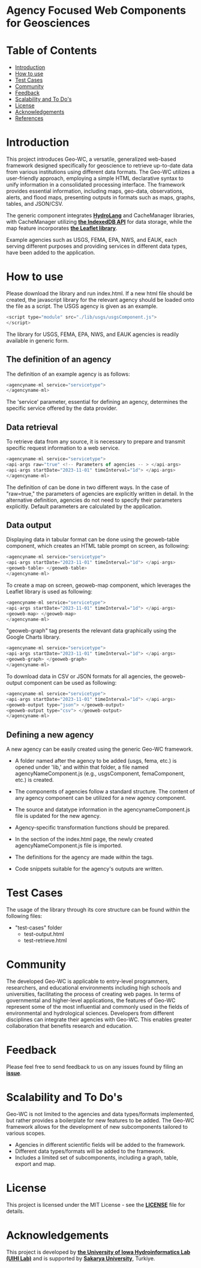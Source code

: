 # Agency Focused Web Components for Geosciences 
<!-- Table of Contents -->
# Table of Contents
- [Introduction](#Introduction)
- [How to use](http://)
- [Test Cases](http://)
- [Community](http://)
- [Feedback](http://)
- [Scalability and To Do's](http://)
- [License](http://)
- [Acknowledgements](http://)
- [References](http://)

# Introduction
 
This project introduces Geo-WC, a versatile, generalized web-based framework designed specifically for geoscience to retrieve up-to-date data from various institutions using different data formats. The Geo-WC utilizes a user-friendly approach, employing a simple HTML declarative syntax to unify information in a consolidated processing interface. The framework provides essential information, including maps, geo-data, observations, alerts, and flood maps, presenting outputs in formats such as maps, graphs, tables, and JSON/CSV.

The generic component integrates **[HydroLang](https://github.com/uihilab/HydroLang)** and CacheManager libraries, with CacheManager utilizing **[the IndexedDB API](https://developer.mozilla.org/en-US/docs/Web/API/IndexedDB_API)** for data storage, while the map feature incorporates **[the Leaflet library](https://github.com/Leaflet/Leaflet)**.

Example agencies such as USGS, FEMA, EPA, NWS, and EAUK, each serving different purposes and providing services in different data types, have been added to the application. 

# How to use

Please download the library and run index.html. If a new html file should be created, the javascript library for the relevant agency should be loaded onto the file as a script. The USGS agency is given as an example. 

```javascript
<script type="module" src="./lib/usgs/usgsComponent.js">
</script>
```
The library for USGS, FEMA, EPA, NWS, and EAUK agencies is readily available in generic form. 

## The definition of an agency 

The definition of an example agency is as follows: 

```javascript
<agencyname-ml service="servicetype"> 
</agencyname-ml>
```
The 'service' parameter, essential for defining an agency, determines the specific service offered by the data provider. 

## Data retrieval

To retrieve data from any source, it is necessary to prepare and transmit specific request information to a web service.

```javascript
<agencyname-ml service="servicetype">
<api-args raw="true" <!-- Parameters of agencies -- > </api-args> 
<api-args startDate="2023-11-01" timeInterval="1d"> </api-args> 
</agencyname-ml>
```
The definition of <api-args> can be done in two different ways. In the case of "raw=true," the parameters of agencies are explicitly written in detail.  In the alternative definition, agencies do not need to specify their parameters explicitly. Default parameters are calculated by the application. 

## Data output

Displaying data in tabular format can be done using the geoweb-table component, which creates an HTML table prompt on screen, as following: 

```javascript
<agencyname-ml service="servicetype">
<api-args startDate="2023-11-01" timeInterval="1d"> </api-args> 
<geoweb-table> </geoweb-table>
</agencyname-ml>
```
To create a map on screen, geoweb-map component, which leverages the Leaflet library is used as following: 

```javascript
<agencyname-ml service="servicetype">
<api-args startDate="2023-11-01" timeInterval="1d"> </api-args> 
<geoweb-map> </geoweb-map>
</agencyname-ml>
```

"geoweb-graph" tag presents the relevant data graphically using the Google Charts library.

```javascript
<agencyname-ml service="servicetype">
<api-args startDate="2023-11-01" timeInterval="1d"> </api-args> 
<geoweb-graph> </geoweb-graph>
</agencyname-ml>
```
 To download data in CSV or JSON formats for all agencies, the geoweb-output component can be used as following: 

```javascript
<agencyname-ml service="servicetype">
<api-args startDate="2023-11-01" timeInterval="1d"> </api-args> 
<geoweb-output type="json"> </geoweb-output>
<geoweb-output type="csv"> </geoweb-output>
</agencyname-ml>
```

## Defining a new agency

A new agency can be easily created using the generic Geo-WC framework. 

- A folder named after the agency to be added (usgs, fema, etc.) is opened under 'lib,' and within that folder, a file named agencyNameComponent.js (e.g., usgsComponent, femaComponent, etc.) is created.

- The components of agencies follow a standard structure. The content of any agency component can be utilized for a new agency component.

- The source and datatype information in the agencynameComponent.js file is updated for the new agency. 

- Agency-specific transformation functions should be prepared.

- In the <head></head> section of the index.html page, the newly created agencyNameComponent.js file is imported.

- The definitions for the agency are made within the <body></body> tags.

- Code snippets suitable for the agency's outputs are written. 

# Test Cases

The usage of the library through its core structure can be found within the following files:

- "test-cases" folder
    - test-output.html
    - test-retrieve.html

# Community

The developed Geo-WC is applicable to entry-level programmers, researchers, and educational environments including high schools and universities, facilitating the process of creating web pages. In terms of governmental and higher-level applications, the features of Geo-WC represent some of the most influential and commonly used in the fields of environmental and hydrological sciences. Developers from different disciplines can integrate their agencies with Geo-WC. This enables greater collaboration that benefits research and education.

# Feedback

Please feel free to send feedback to us on any issues found by filing an **[issue](https://github.com/uihilab/Geo-WC/blob/main/ISSUE_TEMPLATE/feature_request.md)**. 

# Scalability and To Do's

Geo-WC is not limited to the agencies and data types/formats implemented, but rather provides a boilerplate for new features to be added. The Geo-WC framework allows for the development of new subcomponents tailored to various scopes.


- Agencies in different scientific fields will be added to the framework.
- Different data types/formats will be added to the framework.
- Includes a limited set of subcomponents, including a graph, table, export and map. 

# License
This project is licensed under the MIT License - see the  **[LICENSE](https://github.com/uihilab/Geo-WC/blob/main/LICENSE)**  file for details.

# Acknowledgements
This project is developed by  **[the University of Iowa Hydroinformatics Lab (UIHI Lab)](https://hydroinformatics.uiowa.edu/)**
and is supported by **[ Sakarya University](https://cs.sakarya.edu.tr/)**, Turkiye. 














